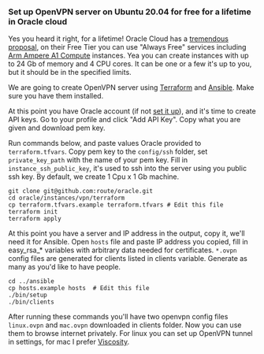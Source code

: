 ### Set up OpenVPN server on Ubuntu 20.04 for free for a lifetime in Oracle cloud

Yes you heard it right, for a lifetime! Oracle Cloud has a [tremendous proposal](https://www.oracle.com/cloud/free/), on
their Free Tier you can use "Always Free" services including [Arm Ampere A1 Compute](https://www.oracle.com/cloud/compute/arm/)
instances. Yea you can create instances with up to 24 Gb of memory and 4 CPU cores. It can be one or a few it's up to
you, but it should be in the specified limits.

We are going to create OpenVPN server using [Terraform](https://learn.hashicorp.com/tutorials/terraform/install-cli) and
[Ansible](https://docs.ansible.com/ansible/latest/installation_guide/intro_installation.html). Make sure you have them
installed.

At this point you have Oracle account (if not [set it up](https://signup.cloud.oracle.com/?language=en&sourceType=:ow:o:p:feb:0916FreePageBannerButton&intcmp=:ow:o:p:feb:0916FreePageBannerButton)),
and it's time to create API keys. Go to your profile and click "Add API Key". Copy what you are given and download pem key.

Run commands below, and paste values Oracle provided to `terraform.tfvars`. Copy pem key to the `config/ssh` folder, set
`private_key_path` with the name of your pem key. Fill in `instance_ssh_public_key`, it's used to ssh into the server
using you public ssh key. By default, we create 1 Cpu x 1 Gb machine.

```shell
git clone git@github.com:route/oracle.git
cd oracle/instances/vpn/terraform
cp terraform.tfvars.example terraform.tfvars # Edit this file  
terraform init
terraform apply
```

At this point you have a server and IP address in the output, copy it, we'll need it for Ansible. Open `hosts` file and
paste IP address you copied, fill in easy_rsa_* variables with arbitrary data needed for certificates. `*.ovpn` config
files are generated for clients listed in clients variable. Generate as many as you'd like to have people.

```shell
cd ../ansible
cp hosts.example hosts  # Edit this file
./bin/setup
./bin/clients
```

After running these commands you'll have two openvpn config files `linux.ovpn` and `mac.ovpn` downloaded in clients
folder. Now you can use them to browse internet privately. For linux you can set up OpenVPN tunnel in settings, for mac
I prefer [Viscosity](https://www.sparklabs.com/viscosity/).
